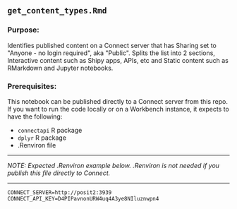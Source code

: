 ## `get_content_types.Rmd`

### Purpose:

Identifies published content on a Connect server that has Sharing set to "Anyone - no login required", aka "Public".  Splits the list into 2 sections, Interactive content such as Shipy apps, APIs, etc and Static content such as RMarkdown and Jupyter notebooks.

### Prerequisites:

This notebook can be published directly to a Connect server from this repo.  If you want to run the code locally or on a Workbench instance, it expects to have the following:

* `connectapi` R package
* `dplyr` R package
* .Renviron file

-------------------------

_NOTE:  Expected .Renviron example below. .Renviron is not needed if you publish this file directly to Connect._

-------------------

```
CONNECT_SERVER=http://posit2:3939
CONNECT_API_KEY=D4PIPavnonURW4uq4A3ye8NIluznwpn4

```


